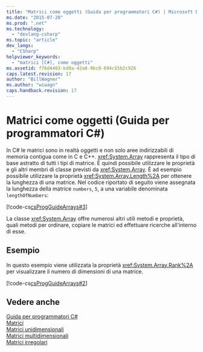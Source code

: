 ```yaml
---
title: "Matrici come oggetti (Guida per programmatori C#) | Microsoft Docs"
ms.date: "2015-07-20"
ms.prod: ".net"
ms.technology: 
  - "devlang-csharp"
ms.topic: "article"
dev_langs: 
  - "CSharp"
helpviewer_keywords: 
  - "matrici [C#], come oggetti"
ms.assetid: f76d4403-bd0a-42a0-9bc8-694c55b2c926
caps.latest.revision: 17
author: "BillWagner"
ms.author: "wiwagn"
caps.handback.revision: 17
---
```

# Matrici come oggetti (Guida per programmatori C#)
In C\# le matrici sono in realtà oggetti e non solo aree indirizzabili di memoria contigua come in C e C\+\+.  <xref:System.Array> rappresenta il tipo di base astratto di tutti i tipi di matrice.  È quindi possibile utilizzare le proprietà e gli altri membri di classe previsti da <xref:System.Array>.  È ad esempio possibile utilizzare la proprietà <xref:System.Array.Length%2A> per ottenere la lunghezza di una matrice.  Nel codice riportato di seguito viene assegnata la lunghezza della matrice `numbers`, `5`, a una variabile denominata `lengthOfNumbers`:  
  
 [!code-cs[csProgGuideArrays#3](../../../csharp/programming-guide/arrays/codesnippet/csharp/arrays-as-objects_1.cs)]  
  
 La classe <xref:System.Array> offre numerosi altri utili metodi e proprietà, quali metodi per ordinare, copiare le matrici ed effettuare ricerche all'interno di esse.  
  
## Esempio  
 In questo esempio viene utilizzata la proprietà <xref:System.Array.Rank%2A> per visualizzare il numero di dimensioni di una matrice.  
  
 [!code-cs[csProgGuideArrays#2](../../../csharp/programming-guide/arrays/codesnippet/csharp/arrays-as-objects_2.cs)]  
  
## Vedere anche  
 [Guida per programmatori C\#](../../../csharp/programming-guide/index.md)   
 [Matrici](../../../csharp/programming-guide/arrays/index.md)   
 [Matrici unidimensionali](../../../csharp/programming-guide/arrays/single-dimensional-arrays.md)   
 [Matrici multidimensionali](../../../csharp/programming-guide/arrays/multidimensional-arrays.md)   
 [Matrici irregolari](../../../csharp/programming-guide/arrays/jagged-arrays.md)